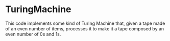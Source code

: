 # TuringMachine
This code implements some kind of Turing Machine that, given a tape made of an even number of items, processes it to make it a tape composed by an even number of 0s and 1s.
